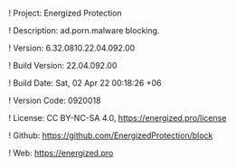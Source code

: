 ! Project: Energized Protection

! Description: ad.porn.malware blocking.

! Version: 6.32.0810.22.04.092.00

! Build Version: 22.04.092.00

! Build Date: Sat, 02 Apr 22 00:18:26 +06

! Version Code: 0920018

! License: CC BY-NC-SA 4.0, https://energized.pro/license

! Github: https://github.com/EnergizedProtection/block

! Web: https://energized.pro
